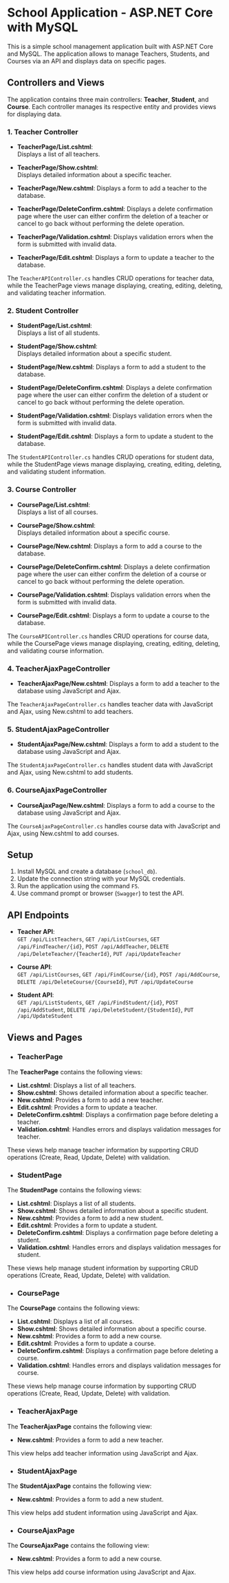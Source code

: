 # School Application - ASP.NET Core with MySQL

This is a simple school management application built with ASP.NET Core and MySQL. The application allows to manage Teachers, Students, and Courses via an API and displays data on specific pages.

## Controllers and Views

The application contains three main controllers: **Teacher**, **Student**, and **Course**. Each controller manages its respective entity and provides views for displaying data.

### 1. **Teacher Controller**

- **TeacherPage/List.cshtml**:  
  Displays a list of all teachers.
  
- **TeacherPage/Show.cshtml**:  
  Displays detailed information about a specific teacher.

- **TeacherPage/New.cshtml**:
  Displays a form to add a teacher to the database.

- **TeacherPage/DeleteConfirm.cshtml**:
   Displays a delete confirmation page where the user can either confirm the deletion of a teacher or cancel to go back without performing the delete operation.

- **TeacherPage/Validation.cshtml**:
   Displays validation errors when the form is submitted with invalid data.
  
- **TeacherPage/Edit.cshtml**:
  Displays a form to update a teacher to the database.
  
The `TeacherAPIController.cs` handles CRUD operations for teacher data, while the TeacherPage views manage displaying, creating, editing, deleting, and validating teacher information.

### 2. **Student Controller**

- **StudentPage/List.cshtml**:  
  Displays a list of all students.
  
- **StudentPage/Show.cshtml**:  
  Displays detailed information about a specific student.

- **StudentPage/New.cshtml**:
  Displays a form to add a student to the database.

- **StudentPage/DeleteConfirm.cshtml**:
  Displays a delete confirmation page where the user can either confirm the deletion of a student or cancel to go back without performing the delete operation.

- **StudentPage/Validation.cshtml**:
  Displays validation errors when the form is submitted with invalid data.

- **StudentPage/Edit.cshtml**:
  Displays a form to update a student to the database.

The `StudentAPIController.cs` handles CRUD operations for student data, while the StudentPage views manage displaying, creating, editing, deleting, and validating student information.

### 3. **Course Controller**

- **CoursePage/List.cshtml**:  
  Displays a list of all courses.
  
- **CoursePage/Show.cshtml**:  
  Displays detailed information about a specific course.

- **CoursePage/New.cshtml**:
  Displays a form to add a course to the database.

- **CoursePage/DeleteConfirm.cshtml**:
  Displays a delete confirmation page where the user can either confirm the deletion of a course or cancel to go back without performing the delete operation.

- **CoursePage/Validation.cshtml**:
  Displays validation errors when the form is submitted with invalid data.

- **CoursePage/Edit.cshtml**:
  Displays a form to update a course to the database.

The `CourseAPIController.cs` handles CRUD operations for course data, while the CoursePage views manage displaying, creating, editing, deleting, and validating course information.

### 4. **TeacherAjaxPageController**
- **TeacherAjaxPage/New.cshtml**:
Displays a form to add a teacher to the database using JavaScript and Ajax.

The `TeacherAjaxPageController.cs` handles teacher data with JavaScript and Ajax, using New.cshtml to add teachers.

### 5. **StudentAjaxPageController**
- **StudentAjaxPage/New.cshtml**:
Displays a form to add a student to the database using JavaScript and Ajax.

The `StudentAjaxPageController.cs` handles student data with JavaScript and Ajax, using New.cshtml to add students.

### 6. **CourseAjaxPageController**
- **CourseAjaxPage/New.cshtml**:
Displays a form to add a course to the database using JavaScript and Ajax.

The `CourseAjaxPageController.cs` handles course data with JavaScript and Ajax, using New.cshtml to add courses.

## Setup

1. Install MySQL and create a database (`school_db`).
2. Update the connection string with your MySQL credentials.
3. Run the application using the command `F5`.
4. Use command prompt or browser (`Swagger`) to test the API.

## API Endpoints

- **Teacher API**:  
  `GET /api/ListTeachers`,  `GET /api/ListCourses`,  `GET /api/FindTeacher/{id}`, `POST /api/AddTeacher`, `DELETE /api/DeleteTeacher/{TeacherId}`, `PUT /api/UpdateTeacher`

- **Course API**:  
  `GET /api/ListCourses`, `GET /api/FindCourse/{id}`, `POST /api/AddCourse`, `DELETE /api/DeleteCourse/{CourseId}`, `PUT /api/UpdateCourse`

- **Student API**:  
  `GET /api/ListStudents`, `GET /api/FindStudent/{id}`, `POST /api/AddStudent`, `DELETE /api/DeleteStudent/{StudentId}`, `PUT /api/UpdateStudent`

## Views and Pages
- ### TeacherPage

The **TeacherPage** contains the following views:

- **List.cshtml**: Displays a list of all teachers.
- **Show.cshtml**: Shows detailed information about a specific teacher.
- **New.cshtml**: Provides a form to add a new teacher.
- **Edit.cshtml**: Provides a form to update a teacher.
- **DeleteConfirm.cshtml**: Displays a confirmation page before deleting a teacher.
- **Validation.cshtml**: Handles errors and displays validation messages for teacher.

These views help manage teacher information by supporting CRUD operations (Create, Read, Update, Delete) with validation.

- ### StudentPage

The **StudentPage** contains the following views:

- **List.cshtml**: Displays a list of all students.
- **Show.cshtml**: Shows detailed information about a specific student.
- **New.cshtml**: Provides a form to add a new student.
- **Edit.cshtml**: Provides a form to update a student.
- **DeleteConfirm.cshtml**: Displays a confirmation page before deleting a student.
- **Validation.cshtml**: Handles errors and displays validation messages for student.

These views help manage student information by supporting CRUD operations (Create, Read, Update, Delete) with validation.

- ### CoursePage

The **CoursePage** contains the following views:

- **List.cshtml**: Displays a list of all courses.
- **Show.cshtml**: Shows detailed information about a specific course.
- **New.cshtml**: Provides a form to add a new course.
- **Edit.cshtml**: Provides a form to update a course.
- **DeleteConfirm.cshtml**: Displays a confirmation page before deleting a course.
- **Validation.cshtml**: Handles errors and displays validation messages for course.

These views help manage course information by supporting CRUD operations (Create, Read, Update, Delete) with validation.

- ### TeacherAjaxPage

The **TeacherAjaxPage** contains the following view:
- **New.cshtml**: Provides a form to add a new teacher.
 
This view helps add teacher information using JavaScript and Ajax.

- ### StudentAjaxPage

The **StudentAjaxPage** contains the following view:
- **New.cshtml**: Provides a form to add a new student.
 
This view helps add student information using JavaScript and Ajax.

- ### CourseAjaxPage

The **CourseAjaxPage** contains the following view:
- **New.cshtml**: Provides a form to add a new course.

This view helps add course information using JavaScript and Ajax.


